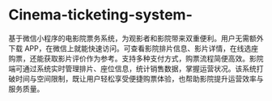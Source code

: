 # Cinema-ticketing-system-
基于微信小程序的电影院票务系统，为观影者和影院带来双重便利。用户无需额外下载 APP，在微信上就能快速访问。可查看影院排片信息、影片详情，在线选座购票，还能获取影片评价作为参考。支持多种支付方式，购票流程简便高效。影院端可通过系统实时管理排片、座位信息，统计销售数据，掌握运营状况。该系统打破时间与空间限制，既让用户轻松享受便捷购票体验，也帮助影院提升运营效率与服务质量。 
